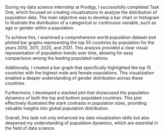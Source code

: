During my data science internship at Prodigy, I successfully completed Task One, which focused on creating visualizations to analyze the distribution of population data. The main objective was to develop a bar chart or histogram to illustrate the distribution of a categorical or continuous variable, such as age or gender within a population.

To achieve this, I examined a comprehensive world population dataset and plotted bar graphs representing the top 50 countries by population for the years 2010, 2011, 2020, and 2021. This analysis provided a clear visual representation of population trends over time, allowing for easy comparisons among the leading populated nations.

Additionally, I created a bar graph that specifically highlighted the top 15 countries with the highest male and female populations. This visualization enabled a deeper understanding of gender distribution across these countries.

Furthermore, I developed a stacked plot that showcased the population dynamics of both the top and bottom populated countries. This plot effectively illustrated the stark contrasts in population sizes, providing valuable insights into global population distribution.

Overall, this task not only enhanced my data visualization skills but also deepened my understanding of population dynamics, which are essential in the field of data science.
